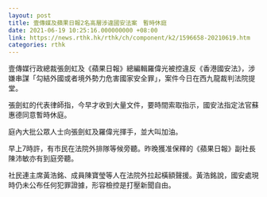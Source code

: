 ```yaml
---
layout: post
title: 壹傳媒及蘋果日報2名高層涉違國安法案　暫時休庭
date: 2021-06-19 10:25:16.000000000 +08:00
link: https://news.rthk.hk/rthk/ch/component/k2/1596658-20210619.htm
categories: rthk
---
```


壹傳媒行政總裁張劍虹及《蘋果日報》總編輯羅偉光被控違反《香港國安法》，涉嫌串謀「勾結外國或者境外勢力危害國家安全罪」，案件今日在西九龍裁判法院提堂。

張劍虹的代表律師指，今早才收到大量文件，要時間索取指示，國安法指定法官蘇惠德同意暫時休庭。

庭內大批公眾人士向張劍虹及羅偉光揮手，並大叫加油。

早上7時許，有市民在法院外排隊等候旁聽。昨晚獲准保釋的《蘋果日報》副社長陳沛敏亦有到庭旁聽。

社民連主席黃浩銘、成員陳寶瑩等人在法院外拉起橫額聲援。黃浩銘說，國安處現時仍未公布任何犯罪證據，形容檢控是打壓新聞自由。
